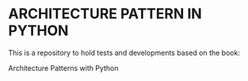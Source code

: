 # ARCHITECTURE PATTERN IN PYTHON
This is a repository to hold tests and developments based on the book:

Architecture Patterns with Python
